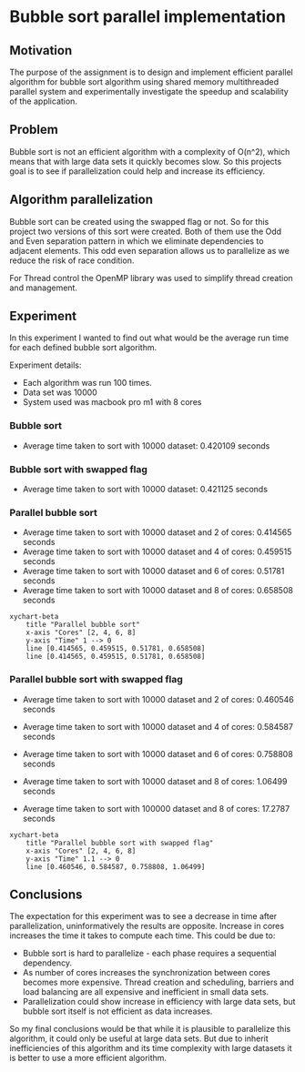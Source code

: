 # Bubble sort parallel implementation

## Motivation

The purpose of the assignment is to design and implement efficient parallel algorithm for bubble sort algorithm using
shared memory multithreaded parallel system and experimentally investigate the speedup and scalability of the
application.

## Problem

Bubble sort is not an efficient algorithm with a complexity of O(n^2), which means that with large data sets it quickly becomes slow.
So this projects goal is to see if parallelization could help and increase its efficiency.

## Algorithm parallelization

Bubble sort can be created using the swapped flag or not. So for this project two versions of this sort were created.
Both of them use the Odd and Even separation pattern in which we eliminate dependencies to adjacent elements.
This odd even separation allows us to parallelize as we reduce the risk of race condition.

For Thread control the OpenMP library was used to simplify thread creation and management.

## Experiment

In this experiment I wanted to find out what would be the average run time for each defined bubble sort algorithm.

Experiment details:

- Each algorithm was run 100 times.
- Data set was 10000
- System used was macbook pro m1 with 8 cores

### Bubble sort

- Average time taken to sort with 10000 dataset: 0.420109 seconds

### Bubble sort with swapped flag

- Average time taken to sort with 10000 dataset: 0.421125 seconds

### Parallel bubble sort

- Average time taken to sort with 10000 dataset and 2 of cores: 0.414565 seconds
- Average time taken to sort with 10000 dataset and 4 of cores: 0.459515 seconds
- Average time taken to sort with 10000 dataset and 6 of cores: 0.51781 seconds
- Average time taken to sort with 10000 dataset and 8 of cores: 0.658508 seconds

```mermaid
xychart-beta
    title "Parallel bubble sort"
    x-axis "Cores" [2, 4, 6, 8]
    y-axis "Time" 1 --> 0
    line [0.414565, 0.459515, 0.51781, 0.658508]
    line [0.414565, 0.459515, 0.51781, 0.658508]
```

### Parallel bubble sort with swapped flag

- Average time taken to sort with 10000 dataset and 2 of cores: 0.460546 seconds
- Average time taken to sort with 10000 dataset and 4 of cores: 0.584587 seconds
- Average time taken to sort with 10000 dataset and 6 of cores: 0.758808 seconds
- Average time taken to sort with 10000 dataset and 8 of cores: 1.06499 seconds

- Average time taken to sort with 100000 dataset and 8 of cores: 17.2787 seconds

```mermaid
xychart-beta
    title "Parallel bubble sort with swapped flag"
    x-axis "Cores" [2, 4, 6, 8]
    y-axis "Time" 1.1 --> 0
    line [0.460546, 0.584587, 0.758808, 1.06499]
```

## Conclusions

The expectation for this experiment was to see a decrease in time after parallelization, uninformatively the results are opposite.
Increase in cores increases the time it takes to compute each time. This could be due to:

- Bubble sort is hard to parallelize - each phase requires a sequential dependency.
- As number of cores increases the synchronization between cores becomes more expensive. Thread creation and scheduling, barriers and load balancing are all expensive and inefficient in small data sets.
- Parallelization could show increase in efficiency with large data sets, but bubble sort itself is not efficient as data increases.

So my final conclusions would be that while it is plausible to parallelize this algorithm, it could only be useful at large data sets.
But due to inherit inefficiencies of this algorithm and its time complexity with large datasets it is better to use a more efficient algorithm.
